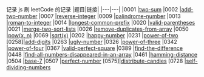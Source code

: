 记录 js 刷 leetCode 的记录
|题目|链接|
|---|---|
|0001 |[two-sum](./1-two-sum.js)
|0002 |[add-two-number](./2-add-two-number.js)
|0007 |[reverse-integer](./7-reverse-Integer.js)
|0009 |[palindrome-number](./9-palindrome-number.js)
|0013 |[roman-to-integer](./13-roman-to-integer.js)
|0014 |[longest-common-prefix](./14-longest-common-prefix.js)
|0020 |[valid-parentheses](./20-valid-parentheses.js)
|0021 |[merge-two-sort-lists](./21-merge-two-sorted-lists.js)
|0026 |[remove-duplicates-from-array](./26-remove-duplicates-from-sorted-array.js)
|0050 |[pow(x, n)](./50-pow(x,n).js)
|0069 |[sqrt(x)](./69-sqrt(x).js)
|0202 |[happy-number](./202-happy-number.js)
|0231 |[power-of-two](./0231-power-of-two.js)
[0258]|[add-digits]('./258-add-digits.js)
|0263 |[ugly-number](./263-ugly-number.js)
|0326 |[power-of-three](./326-power-of-three.js)
|0342 |[power-of-four](./342-power-of-four.js)
|0367 |[valid-perfect-square](./367-valid-perfect-square.js)
|0389 |[find-the-difference](./389-find-the-difference.js)
|0448 |[find-all-numbers-disappeared-in-an-array](./448-find-all-numbers-disappeared-in-an-array)
|0461 |[hamming-distance](./461-hamming-distance.js)
|0504 |[base-7](./504-base-7.js)
|0507 |[perfect-number](./507-perfect-number.js)
[0575]|[distribute-candies](./575-distribute-candies.js)
[0728 |[self-dividing-numbers](./728-self-dividing-numbers.js)